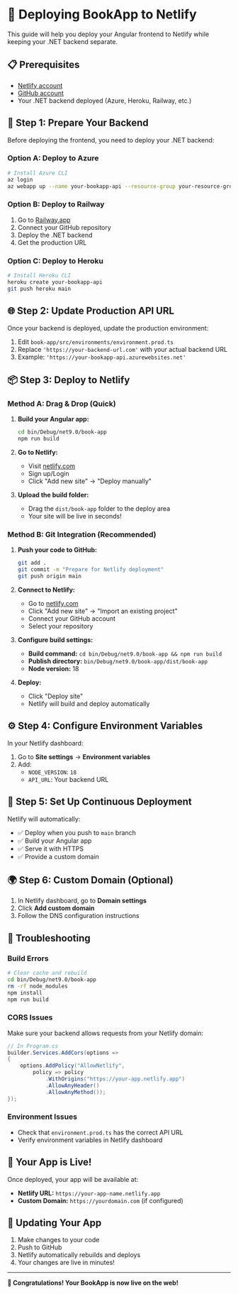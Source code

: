 # 🚀 Deploying BookApp to Netlify

This guide will help you deploy your Angular frontend to Netlify while keeping your .NET backend separate.

## 📋 Prerequisites

- [Netlify account](https://netlify.com)
- [GitHub account](https://github.com)
- Your .NET backend deployed (Azure, Heroku, Railway, etc.)

## 🔧 Step 1: Prepare Your Backend

Before deploying the frontend, you need to deploy your .NET backend:

### Option A: Deploy to Azure

```bash
# Install Azure CLI
az login
az webapp up --name your-bookapp-api --resource-group your-resource-group
```

### Option B: Deploy to Railway

1. Go to [Railway.app](https://railway.app)
2. Connect your GitHub repository
3. Deploy the .NET backend
4. Get the production URL

### Option C: Deploy to Heroku

```bash
# Install Heroku CLI
heroku create your-bookapp-api
git push heroku main
```

## 🌐 Step 2: Update Production API URL

Once your backend is deployed, update the production environment:

1. Edit `book-app/src/environments/environment.prod.ts`
2. Replace `'https://your-backend-url.com'` with your actual backend URL
3. Example: `'https://your-bookapp-api.azurewebsites.net'`

## 📦 Step 3: Deploy to Netlify

### Method A: Drag & Drop (Quick)

1. **Build your Angular app:**

   ```bash
   cd bin/Debug/net9.0/book-app
   npm run build
   ```

2. **Go to Netlify:**

   - Visit [netlify.com](https://netlify.com)
   - Sign up/Login
   - Click "Add new site" → "Deploy manually"

3. **Upload the build folder:**
   - Drag the `dist/book-app` folder to the deploy area
   - Your site will be live in seconds!

### Method B: Git Integration (Recommended)

1. **Push your code to GitHub:**

   ```bash
   git add .
   git commit -m "Prepare for Netlify deployment"
   git push origin main
   ```

2. **Connect to Netlify:**

   - Go to [netlify.com](https://netlify.com)
   - Click "Add new site" → "Import an existing project"
   - Connect your GitHub account
   - Select your repository

3. **Configure build settings:**

   - **Build command:** `cd bin/Debug/net9.0/book-app && npm run build`
   - **Publish directory:** `bin/Debug/net9.0/book-app/dist/book-app`
   - **Node version:** 18

4. **Deploy:**
   - Click "Deploy site"
   - Netlify will build and deploy automatically

## ⚙️ Step 4: Configure Environment Variables

In your Netlify dashboard:

1. Go to **Site settings** → **Environment variables**
2. Add:
   - `NODE_VERSION`: `18`
   - `API_URL`: Your backend URL

## 🔄 Step 5: Set Up Continuous Deployment

Netlify will automatically:

- ✅ Deploy when you push to `main` branch
- ✅ Build your Angular app
- ✅ Serve it with HTTPS
- ✅ Provide a custom domain

## 🌍 Step 6: Custom Domain (Optional)

1. In Netlify dashboard, go to **Domain settings**
2. Click **Add custom domain**
3. Follow the DNS configuration instructions

## 🐛 Troubleshooting

### Build Errors

```bash
# Clear cache and rebuild
cd bin/Debug/net9.0/book-app
rm -rf node_modules
npm install
npm run build
```

### CORS Issues

Make sure your backend allows requests from your Netlify domain:

```csharp
// In Program.cs
builder.Services.AddCors(options =>
{
    options.AddPolicy("AllowNetlify",
        policy => policy
            .WithOrigins("https://your-app.netlify.app")
            .AllowAnyHeader()
            .AllowAnyMethod());
});
```

### Environment Issues

- Check that `environment.prod.ts` has the correct API URL
- Verify environment variables in Netlify dashboard

## 📱 Your App is Live!

Once deployed, your app will be available at:

- **Netlify URL:** `https://your-app-name.netlify.app`
- **Custom Domain:** `https://yourdomain.com` (if configured)

## 🔄 Updating Your App

1. Make changes to your code
2. Push to GitHub
3. Netlify automatically rebuilds and deploys
4. Your changes are live in minutes!

---

**🎉 Congratulations! Your BookApp is now live on the web!**
